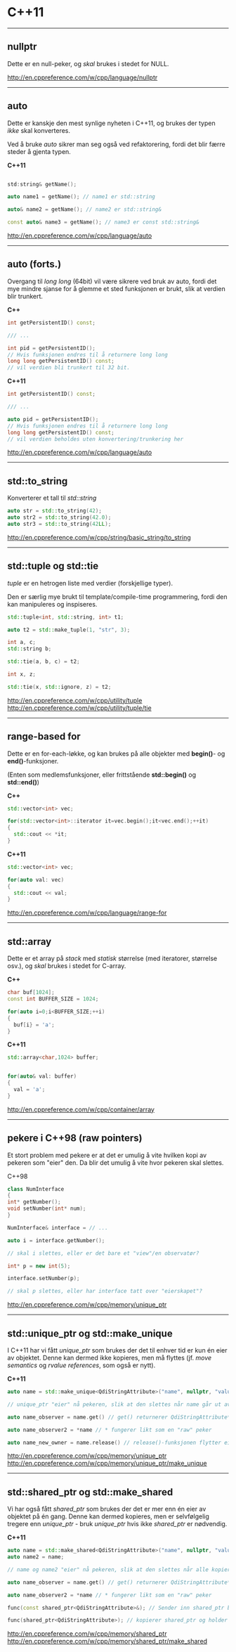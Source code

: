 # C++11

---

## nullptr

Dette er en null-peker, og *skal* brukes i stedet for NULL.

http://en.cppreference.com/w/cpp/language/nullptr

---
## auto

Dette er kanskje den mest synlige nyheten i C++11, og brukes der typen *ikke* skal konverteres.

Ved å bruke *auto* sikrer man seg også ved refaktorering, fordi det blir færre steder å gjenta typen.

**C++11**
```cpp

std:string& getName();

auto name1 = getName(); // name1 er std::string

auto& name2 = getName(); // name2 er std::string&

const auto& name3 = getName(); // name3 er const std::string&

```

http://en.cppreference.com/w/cpp/language/auto

---
## auto (forts.)
Overgang til *long long* (64bit) vil være sikrere ved bruk av auto, fordi det mye mindre sjanse for å glemme et sted funksjonen er brukt, slik at verdien blir trunkert.

**C++**
```cpp
int getPersistentID() const;

/// ...

int pid = getPersistentID(); 
// Hvis funksjonen endres til å returnere long long
long long getPersistentID() const;
// vil verdien bli trunkert til 32 bit.
```

**C++11**
```cpp
int getPersistentID() const;

/// ...

auto pid = getPersistentID();
// Hvis funksjonen endres til å returnere long long
long long getPersistentID() const;
// vil verdien beholdes uten konvertering/trunkering her
```

http://en.cppreference.com/w/cpp/language/auto

---

## std::to_string

Konverterer et tall til *std::string*

```cpp
auto str = std::to_string(42);
auto str2 = std::to_string(42.0);
auto str3 = std::to_string(42LL);
```

http://en.cppreference.com/w/cpp/string/basic_string/to_string

---
## std::tuple og std::tie

*tuple* er en hetrogen liste med verdier (forskjellige typer).

Den er særlig mye brukt til template/compile-time programmering, fordi den kan manipuleres og inspiseres.

```cpp
std::tuple<int, std::string, int> t1;

auto t2 = std::make_tuple(1, "str", 3);

int a, c;
std::string b;

std::tie(a, b, c) = t2;

int x, z;

std::tie(x, std::ignore, z) = t2;
```

http://en.cppreference.com/w/cpp/utility/tuple
http://en.cppreference.com/w/cpp/utility/tuple/tie

---
## range-based for

Dette er en for-each-løkke, og kan brukes på alle objekter med **begin()**- og **end()**-funksjoner.

(Enten som medlemsfunksjoner, eller frittstående **std::begin()** og **std::end()**)

**C++**
```cpp
std::vector<int> vec;

for(std::vector<int>::iterator it=vec.begin();it<vec.end();++it)
{
  std::cout << *it;
}
```

**C++11**
```cpp
std::vector<int> vec;

for(auto val: vec)
{
  std::cout << val;
}
```

http://en.cppreference.com/w/cpp/language/range-for

---

## std::array

Dette er et array på *stack* med *statisk* størrelse (med iteratorer, størrelse osv.), 
og *skal* brukes i stedet for C-array.

**C++**
```cpp
char buf[1024];
const int BUFFER_SIZE = 1024;

for(auto i=0;i<BUFFER_SIZE;++i)
{
  buf[i} = 'a';
}
```

**C++11**
```cpp
std::array<char,1024> buffer;


for(auto& val: buffer)
{
  val = 'a';
}
```

http://en.cppreference.com/w/cpp/container/array

---
## pekere i C++98 (raw pointers)

Et stort problem med pekere er at det er umulig å vite hvilken kopi av pekeren som "eier" den. 
Da blir det umulig å vite hvor pekeren skal slettes.

C++98
```cpp
class NumInterface
{
int* getNumber();
void setNumber(int* num);
}

NumInterface& interface = // ...

auto i = interface.getNumber();

// skal i slettes, eller er det bare et "view"/en observatør?

int* p = new int(5);

interface.setNumber(p);

// skal p slettes, eller har interface tatt over "eierskapet"?

```

http://en.cppreference.com/w/cpp/memory/unique_ptr

---
## std::unique_ptr og std::make_unique

I C++11 har vi fått *unique_ptr* som brukes der det til enhver tid er kun én eier av objektet. Denne kan dermed ikke kopieres, men må flyttes (jf. *move semantics* og *rvalue references*, som også er nytt).

**C++11**
```cpp
auto name = std::make_unique<QdiStringAttribute>("name", nullptr, "value");

// unique_ptr "eier" nå pekeren, slik at den slettes når name går ut av scope

auto name_observer = name.get() // get() returnerer QdiStringAttribute*

auto name_observer2 = *name // * fungerer likt som en "raw" peker

auto name_new_owner = name.release() // release()-funksjonen flytter eierskapet til en "raw" peker, for kompabilitet med C++98

```

http://en.cppreference.com/w/cpp/memory/unique_ptr
http://en.cppreference.com/w/cpp/memory/unique_ptr/make_unique

---
## std::shared_ptr og std::make_shared

Vi har også fått *shared_ptr* som brukes der det er mer enn én eier av objektet på én gang. Denne kan dermed kopieres, men er selvfølgelig tregere enn *unique_ptr* - bruk *unique_ptr* hvis ikke *shared_ptr* er nødvendig.

**C++11**
```cpp
auto name = std::make_shared<QdiStringAttribute>("name", nullptr, "value");
auto name2 = name;

// name og name2 "eier" nå pekeren, slik at den slettes når alle kopier går ut av scope

auto name_observer = name.get() // get() returnerer QdiStringAttribute*

auto name_observer2 = *name // * fungerer likt som en "raw" peker

func(const shared_ptr<QdiStringAttribute>&); // Sender inn shared_ptr by-reference. Pass på at en annen shared_ptr holder pekeren i live.

func(shared_ptr<QdiStringAttribute>); // kopierer shared_ptr og holder dermed pekeren i live på egen hånd

```

http://en.cppreference.com/w/cpp/memory/shared_ptr
http://en.cppreference.com/w/cpp/memory/shared_ptr/make_shared
